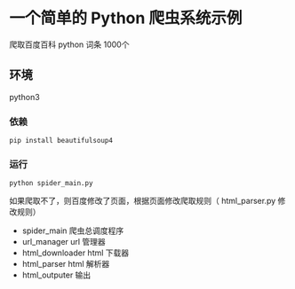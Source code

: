 # 一个简单的 Python 爬虫系统示例
爬取百度百科 python 词条 1000个

## 环境
python3

### 依赖
    pip install beautifulsoup4

### 运行
    python spider_main.py

如果爬取不了，则百度修改了页面，根据页面修改爬取规则（ html_parser.py 修改规则）

* spider_main 爬虫总调度程序
* url_manager url 管理器
* html_downloader html 下载器
* html_parser html 解析器
* html_outputer 输出

